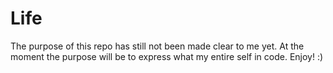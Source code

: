 # Life
The purpose of this repo has still not been made clear to me yet. At the moment the purpose will be to express what my entire self in code. Enjoy! :)
